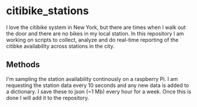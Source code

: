 # citibike_stations

I love the citibike system in New York, but there are times when I walk out the door and there are no bikes in my local station. 
In this repository I am working on scripts to collect, analyze and do real-time reporting of the  citibke availability across stations in the city. 

## Methods

I'm sampling the station availability continously on a raspberry Pi. 
I am requesting the station data every 10 seconds and any new data is added to a dictionary.
I save these to json (~1 Mb) every hour for a week. 
Once this is done I will add it to the repository. 